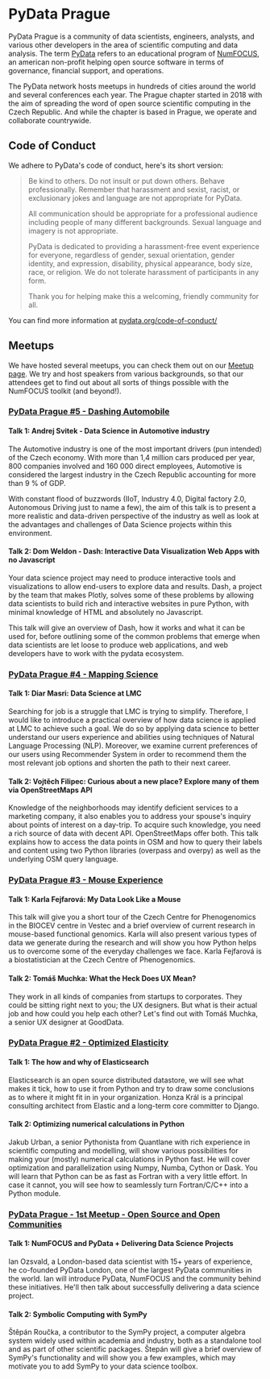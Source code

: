 # PyData Prague

PyData Prague is a community of data scientists, engineers, analysts, and various other developers in the area of scientific computing and data analysis. The term [PyData](https://pydata.org/) refers to an educational program of [NumFOCUS](https://numfocus.org/), an american non-profit helping open source software in terms of governance, financial support, and operations.

The PyData network hosts meetups in hundreds of cities around the world and several conferences each year. The Prague chapter started in 2018 with the aim of spreading the word of open source scientific computing in the Czech Republic. And while the chapter is based in Prague, we operate and collaborate countrywide.

## Code of Conduct

We adhere to PyData's code of conduct, here's its short version:

> Be kind to others. Do not insult or put down others. Behave professionally. Remember that harassment and sexist, racist, or exclusionary jokes and language are not appropriate for PyData.
>
> All communication should be appropriate for a professional audience including people of many different backgrounds. Sexual language and imagery is not appropriate.
>
> PyData is dedicated to providing a harassment-free event experience for everyone, regardless of gender, sexual orientation, gender identity, and expression, disability, physical appearance, body size, race, or religion. We do not tolerate harassment of participants in any form.
>
> Thank you for helping make this a welcoming, friendly community for all.

You can find more information at [pydata.org/code-of-conduct/](https://pydata.org/code-of-conduct/)

## Meetups

We have hosted several meetups, you can check them out on our [Meetup page](https://www.meetup.com/PyData-Prague). We try and host speakers from various backgrounds, so that our attendees get to find out about all sorts of things possible with the NumFOCUS toolkit (and beyond!).

### [PyData Prague #5 - Dashing Automobile](https://www.meetup.com/PyData-Prague/events/266462703/)

#### Talk 1: Andrej Svitek - Data Science in Automotive industry

The Automotive industry is one of the most important drivers (pun intended) of the Czech economy. With more than 1,4 million cars produced per year, 800 companies involved and 160 000 direct employees, Automotive is considered the largest industry in the Czech Republic accounting for more than 9 % of GDP.

With constant flood of buzzwords (IIoT, Industry 4.0, Digital factory 2.0, Autonomous Driving just to name a few), the aim of this talk is to present a more realistic and data-driven perspective of the industry as well as look at the advantages and challenges of Data Science projects within this environment.

#### Talk 2: Dom Weldon - Dash: Interactive Data Visualization Web Apps with no Javascript

Your data science project may need to produce interactive tools and visualizations to allow end-users to explore data and results. Dash, a project by the team that makes Plotly, solves some of these problems by allowing data scientists to build rich and interactive websites in pure Python, with minimal knowledge of HTML and absolutely no Javascript.

This talk will give an overview of Dash, how it works and what it can be used for, before outlining some of the common problems that emerge when data scientists are let loose to produce web applications, and web developers have to work with the pydata ecosystem.

### [PyData Prague #4 - Mapping Science](https://www.meetup.com/PyData-Prague/events/264776737/)

#### Talk 1: Diar Masri: Data Science at LMC

Searching for job is a struggle that LMC is trying to simplify. Therefore, I would like to introduce a practical overview of how data science is applied at LMC to achieve such a goal. We do so by applying data science to better understand our users experience and abilities using techniques of Natural Language Processing (NLP). Moreover, we examine current preferences of our users using Recommender System in order to recommend them the most relevant job options and shorten the path to their next career.

#### Talk 2: Vojtěch Filipec: Curious about a new place? Explore many of them via OpenStreetMaps API

Knowledge of the neighborhoods may identify deficient services to a marketing company, it also enables you to address your spouse's inquiry about points of interest on a day-trip. To acquire such knowledge, you need a rich source of data with decent API. OpenStreetMaps offer both. This talk explains how to access the data points in OSM and how to query their labels and content using two Python libraries (overpass and overpy) as well as the underlying OSM query language.


### [PyData Prague #3 - Mouse Experience](https://www.meetup.com/PyData-Prague/events/262289857/)

#### Talk 1: Karla Fejfarová: My Data Look Like a Mouse

This talk will give you a short tour of the Czech Centre for Phenogenomics in the BIOCEV centre in Vestec and a brief overview of current research in mouse-based functional genomics. Karla will also present various types of data we generate during the research and will show you how Python helps us to overcome some of the everyday challenges we face. Karla Fejfar­ová is a biostatistician at the Czech Centre of Phenogenomics.

#### Talk 2: Tomáš Muchka: What the Heck Does UX Mean?

They work in all kinds of companies from startups to corporates. They could be sitting right next to you; the UX designers. But what is their actual job and how could you help each other? Let's find out with Tomáš Muchka, a senior UX designer at GoodData.


### [PyData Prague #2 - Optimized Elasticity](https://www.meetup.com/PyData-Prague/events/257775220/)

#### Talk 1: The how and why of Elasticsearch

Elasticsearch is an open source distributed datastore, we will see what makes it tick, how to use it from Python and try to draw some conclusions as to where it might fit in in your organization. Honza Král is a principal consulting architect from Elastic and a long-term core committer to Django.

#### Talk 2: Optimizing numerical calculations in Python

Jakub Urban, a senior Pythonista from Quantlane with rich experience in scientific computing and modelling, will show various possibilities for making your (mostly) numerical calculations in Python fast. He will cover optimization and parallelization using Numpy, Numba, Cython or Dask. You will learn that Python can be as fast as Fortran with a very little effort. In case it cannot, you will see how to seamlessly turn Fortran/C/C++ into a Python module.

### [PyData Prague - 1st Meetup - Open Source and Open Communities](https://www.meetup.com/PyData-Prague/events/254559250/)

#### Talk 1: NumFOCUS and PyData + Delivering Data Science Projects

Ian Ozsvald, a London-based data scientist with 15+ years of experience, he co-founded PyData London, one of the largest PyData communities in the world. Ian will introduce PyData, NumFOCUS and the community behind these initiatives. He'll then talk about successfully delivering a data science project.

#### Talk 2: Symbolic Computing with SymPy

Štěpán Roučka, a contributor to the SymPy project, a computer algebra system widely used within academia and industry, both as a standalone tool and as part of other scientific packages. Štepán will give a brief overview of SymPy's functionality and will show you a few examples, which may motivate you to add SymPy to your data science toolbox.

